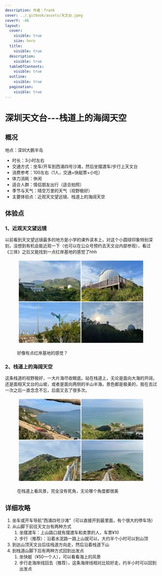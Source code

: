 ```yaml
---
description: 作者：frank
cover: ../.gitbook/assets/天文台.jpeg
coverY: -46
layout:
  cover:
    visible: true
    size: hero
  title:
    visible: true
  description:
    visible: true
  tableOfContents:
    visible: true
  outline:
    visible: true
  pagination:
    visible: true
---
```


# 深圳天文台---栈道上的海阔天空

## 概况

地点：深圳大鹏半岛

* 时长：3小时左右
* 交通方式：坐车/开车到西涌四号沙滩，然后坐摆渡车/步行上天文台
* 消费参考：100左右（1人，交通+快艇票+小吃）
* 体力消耗：休闲
* 适合人群：情侣朋友出行（适合拍照）
* 季节与天气：晴空万里的天气（视野极好）
* 主要体验点：近观天文望远镜、栈道上的海阔天空

## 体验点

### 1、近观天文望远镜

以前看到天文望远镜最多的地方是小学的课外读本上，对这个小圆球印象特别深刻，没想到有机会能近观一下（也可以在公众号预约去天文台内部参观），看过《三体》之后又能找到一点红岸基地的感觉了hhh

<figure><img src="../.gitbook/assets/image.png" alt=""><figcaption><p>好像有点红岸基地的感觉？</p></figcaption></figure>

### 2、栈道上的海阔天空

这条栈道的视野极好，一大片海尽收眼底。站在栈道上，无论是面向大海的开阔，还是面相天文台的山坡，或者是面向两侧的半山半海，景色都是极美的，我在去过一次之后一直念念不忘，后面又去了很多次。

<figure><img src="../.gitbook/assets/image (1).png" alt=""><figcaption><p>在栈道上看风景，完全没有死角，无论哪个角度都很美</p></figcaption></figure>

## 详细攻略

1. 坐车或开车导航“西涌四号沙滩”（可以直接开到最里面，有个很大的停车场）
2. 从山脚下前往天文台有两种方式
   1. 坐摆渡车：上山路口就有摆渡车和卖票的人，车票¥10
   2. 步行（推荐）：沿着水泥路一路上山就可以，大约半个小时可以到山顶
3. 到达山顶天文台后往栈道方向走，然后沿着栈道下山
4. 到栈道山脚下后有两种方式回到出发点
   1. 坐快艇（¥50一个人），可以看看海上的风景
   2. 步行走海岸线回去（推荐），这条海岸线相对比较好走，约半小时可以回到出发点

